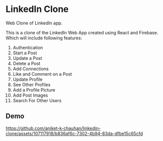 # LinkedIn Clone
Web Clone of LinkedIn app.

This is a clone of the LinkedIn Web App created using React and Firebase. Which will include following features:
1. Authentication
2. Start a Post
3. Update a Post
4. Delete a Post
5. Add Connections
6. Like and Comment on a Post
7. Update Profile
8. See Other Profiles
9. Add a Profile Picture
10. Add Post Images
11. Search For Other Users

## Demo
https://github.com/aniket-k-chauhan/linkedin-clone/assets/107117918/b836af6c-7302-4b94-83da-dfbe15c65cfd
